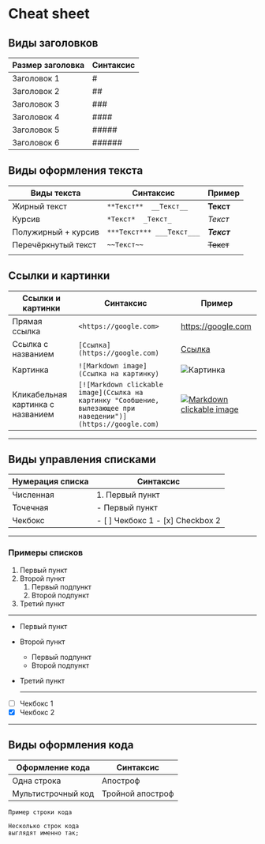 # **Cheat sheet**  
## **Виды заголовков**
| Размер заголовка |Синтаксис|
|---|---|
| Заголовок 1 | # |
| Заголовок 2 | ## |
| Заголовок 3 | ### |
| Заголовок 4 | #### |
| Заголовок 5 | ##### |
| Заголовок 6 | ###### |

##  **Виды оформления текста** 
| Виды текста  | Синтаксис | Пример |
|---|---|---|
| Жирный текст | `**Текст**  __Текст__` | **Текст**|
| Курсив | `*Текст*  _Текст_` | *Текст*|
| Полужирный + курсив | `***Текст*** ___Текст___` | ***Текст***|
| Перечёркнутый текст | `~~Текст~~` | ~~Текст~~|
|||

## **Ссылки и картинки**
|Ссылки и картинки  | Синтаксис |Пример
|---|---|---|
|Прямая ссылка|`<https://google.com>`|<https://google.com>
|Ссылка с названием|`[Ссылка](https://google.com)`|[Ссылка](https://google.com)|
|Картинка|`![Markdown image](Cсылка на картинку)`| ![Картинка](E:\пикчи\markdown.png)
|Кликабельная картинка с названием|`[![Markdown clickable image](Ссылка на картинку "Сообшение, вылезающее при наведении")](https://google.com)`|[![Markdown clickable image](E:\пикчи\markdown.png "Click me!")](https://google.com)

---

## **Виды управления списками**

|Нумерация списка  | Синтаксис 
|---|---|
|Численная| 1. Первый пункт|
|Точечная| - Первый пункт |
|Чекбокс|- [ ] Чекбокс 1 - [x] Checkbox 2|

---

### Примеры списков

1. Первый пункт
2. Второй пункт
    1. Первый подпункт
    2. Второй подпункт
3. Третий пункт

---

- Первый пункт
- Второй пункт
    - Первый подпункт
    - Второй подпункт
- Третий пункт

  ---

- [ ] Чекбокс 1
- [x] Чекбокс 2

---

## **Виды оформления кода**

| Оформление кода  | Синтаксис 
|---|---|
Одна строка|Апостроф
Мультистрочный код|Тройной апостроф


`Пример строки кода`

```
Несколько строк кода
выглядят именно так;
```
